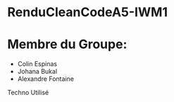 # RenduCleanCodeA5-IWM1

# Membre du Groupe:
 - Colin Espinas
 - Johana Bukal
 - Alexandre Fontaine
  
Techno Utilisé
